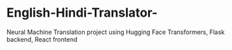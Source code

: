 # English-Hindi-Translator-
Neural Machine Translation project using Hugging Face Transformers, Flask backend, React frontend
